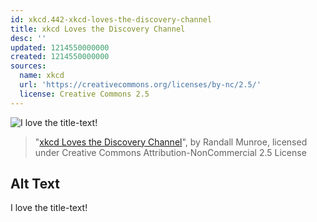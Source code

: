 ```yaml
---
id: xkcd.442-xkcd-loves-the-discovery-channel
title: xkcd Loves the Discovery Channel
desc: ''
updated: 1214550000000
created: 1214550000000
sources:
  name: xkcd
  url: 'https://creativecommons.org/licenses/by-nc/2.5/'
  license: Creative Commons 2.5
---
```

![I love the title-text!](https://imgs.xkcd.com/comics/xkcd_loves_the_discovery_channel.png)
> "[xkcd Loves the Discovery Channel](https://xkcd.com/442/)", by Randall Munroe, licensed under Creative Commons Attribution-NonCommercial 2.5 License

## Alt Text
I love the title-text!
